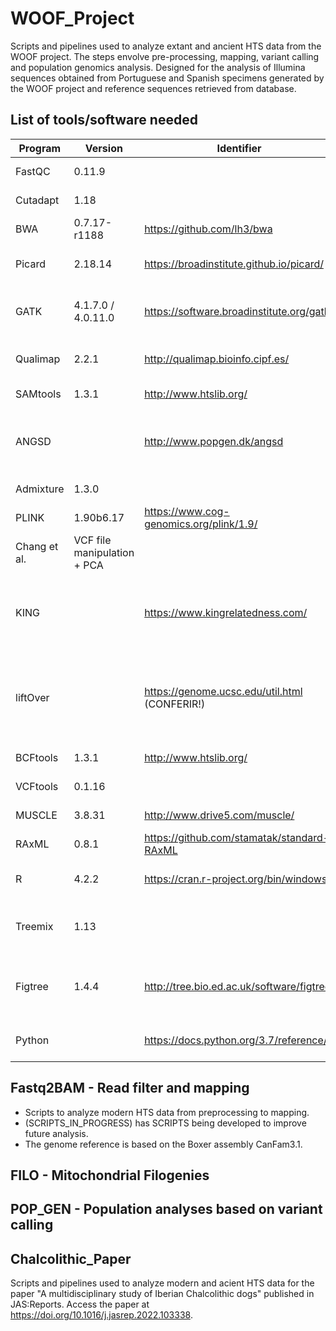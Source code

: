 # **WOOF_Project**

Scripts and pipelines used to analyze extant and ancient HTS data from the WOOF project. The steps envolve pre-processing, mapping, variant calling and population genomics analysis. Designed for the analysis of Illumina sequences obtained from Portuguese and Spanish specimens generated by the WOOF project and reference sequences retrieved from database.

## **List of tools/software needed**

| Program | Version | Identifier | Source | Application |
|----------|----------|----------|----------|----------|
| FastQC | 0.11.9 | | | Read quality control |
| Cutadapt | 1.18 | | | Read pre-processing |
| BWA | 0.7.17-r1188 | https://github.com/lh3/bwa | Li and Durbin | Read alignment |
| Picard |  2.18.14 | https://broadinstitute.github.io/picard/ | Broad Institute | Post-alignment processing |
| GATK | 4.1.7.0 / 4.0.11.0 | https://software.broadinstitute.org/gatk | Van der Auwera et al. | Post-alignment processing + SNP calling |
| Qualimap | 2.2.1 | http://qualimap.bioinfo.cipf.es/ | | Alignment quality control |
| SAMtools | 1.3.1 | http://www.htslib.org/ | Li et al. | BAM file manipulation |
| ANGSD | | http://www.popgen.dk/angsd | | Estimation of genotype likelihoods + Population analysis |
| Admixture | 1.3.0 | | | Admixture analysis |
| PLINK | 1.90b6.17 | https://www.cog-genomics.org/plink/1.9/ | Purcell et al. and
Chang et al. | VCF file manipulation + PCA |
| KING | | https://www.kingrelatedness.com/ | Manichaikul et al. |  Family relationship inference and pedigree error checking |
| liftOver | | https://genome.ucsc.edu/util.html (CONFERIR!) | Rhead et al. | Converts genome coordinates and annotation files between assemblies | 
| BCFtools | 1.3.1 | http://www.htslib.org/ | Li et al. | VCF file manipulation |
| VCFtools | 0.1.16 | | | VCF file manipulation |
| MUSCLE | 3.8.31 | http://www.drive5.com/muscle/ | | Mitochondrial phylogeny |
| RAxML | 0.8.1 | https://github.com/stamatak/standard-RAxML | | Mitochondrial phylogeny |
| R | 4.2.2 | https://cran.r-project.org/bin/windows/ | R Core Team | Plotting + Statistical analysis |
| Treemix | 1.13 | | | Population splits and admixture analysis |
| Figtree | 1.4.4 | http://tree.bio.ed.ac.uk/software/figtree/ | | Visualization and edition of phylogenetic trees |
| Python | | https://docs.python.org/3.7/reference/ | Python Software Foundation | |


## Fastq2BAM - Read filter and mapping
- Scripts to analyze modern HTS data from preprocessing to mapping.
- (SCRIPTS_IN_PROGRESS) has SCRIPTS being developed to improve future analysis.
- The genome reference is based on the Boxer assembly CanFam3.1.

## FILO - Mitochondrial Filogenies

## POP_GEN - Population analyses based on variant calling

## Chalcolithic_Paper
Scripts and pipelines used to analyze modern and acient HTS data for the paper "A multidisciplinary study of Iberian Chalcolithic dogs" published in JAS:Reports.
Access the paper at https://doi.org/10.1016/j.jasrep.2022.103338.

